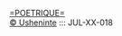 
[=POETRIQUE=](http://instagram.com/poetrique)  
[&copy; Usheninte](http://twitter.com/Usheninte) ::: JUL-XX-018  